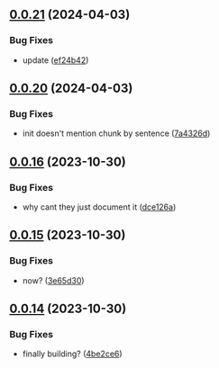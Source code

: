 ## [0.0.21](https://github.com/technovangelist/mattsollamatoolspython/compare/v0.0.20...v0.0.21) (2024-04-03)


### Bug Fixes

* update ([ef24b42](https://github.com/technovangelist/mattsollamatoolspython/commit/ef24b4288f9939bdfc8b8d2ba7ae6e9e3a35aa98))



## [0.0.20](https://github.com/technovangelist/mattsollamatoolspython/compare/v0.0.16...v0.0.20) (2024-04-03)


### Bug Fixes

* init doesn't mention chunk by sentence ([7a4326d](https://github.com/technovangelist/mattsollamatoolspython/commit/7a4326d9644350427c53e796ea27f217b1a1fc4c))



## [0.0.16](https://github.com/technovangelist/mattsollamatoolspython/compare/v0.0.15...v0.0.16) (2023-10-30)


### Bug Fixes

* why cant they just document it ([dce126a](https://github.com/technovangelist/mattsollamatoolspython/commit/dce126ab6fd4ca73a3a3cac40b2b87d055d5195a))



## [0.0.15](https://github.com/technovangelist/mattsollamatoolspython/compare/v0.0.14...v0.0.15) (2023-10-30)


### Bug Fixes

* now? ([3e65d30](https://github.com/technovangelist/mattsollamatoolspython/commit/3e65d3091e9a1a64740e62dd256575710732e37b))



## [0.0.14](https://github.com/technovangelist/mattsollamatoolspython/compare/v0.0.13...v0.0.14) (2023-10-30)


### Bug Fixes

* finally building? ([4be2ce6](https://github.com/technovangelist/mattsollamatoolspython/commit/4be2ce60d695a4d0bf2c13a470f7baaf83fa6e61))



